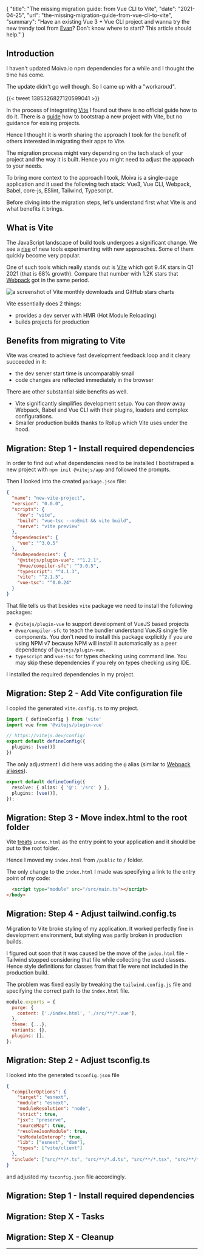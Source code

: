 {
    "title": "The missing migration guide: from Vue CLI to Vite",
    "date": "2021-04-25",
    "url": "the-missing-migration-guide-from-vue-cli-to-vite",
    "summary": "Have an existing Vue 3 + Vue CLI project and wanna try the new trendy tool from [Evan](https://twitter.com/youyuxi)? Don't know where to start? This article should help."
}

## Introduction
I haven't updated Moiva.io npm dependencies for a while and I thought the time has come. 

The update didn't go well though. So I came up with a "workaroud". 

{{< tweet 1385326827120599041 >}}

In the process of integrating [Vite](https://vitejs.dev/) I found out there is no official guide how to do it. There is a [guide](https://vitejs.dev/guide/) how to bootstrap a new project with Vite, but no guidance for exising projects.

Hence I thought it is worth sharing the approach I took for the benefit of others interested in migrating their apps to Vite.

The migration process might vary depending on the tech stack of your project and the way it is built. Hence you might need to adjust the appoach to your needs.

To bring more context to the approach I took, Moiva is a single-page application and it used the following tech stack: Vue3, Vue CLI, Webpack, Babel, core-js, ESlint, Tailwind, Typescript.

Before diving into the migration steps, let's understand first what Vite is and what benefits it brings.

## What is Vite

The JavaScript landscape of build tools undergoes a significant change. We see a [rise](https://moiva.io/blog/2021-q1-report-js-build-tools-bundlers) of new tools experimenting with new approaches. Some of them quickly become very popular.

One of such tools which really stands out is [Vite](https://github.com/vitejs/vite) which got 9.4K stars in Q1 2021 (that is 68% growth). Compare that number with 1.2K stars that [Webpack](https://github.com/webpack/webpack) got in the same period.

![a screenshot of Vite monthly downloads and GitHub stars charts](/blog/images/2021-04-vue-cli-to-vite/vite-downloads.png)

Vite essentially does 2 things:
- provides a dev server with HMR (Hot Module Reloading)
- builds projects for production

## Benefits from migrating to Vite

Vite was created to achieve fast development feedback loop and it cleary succeeded in it:
- the dev server start time is uncomparably small
- code changes are reflected immediately in the browser

There are other substantial side benefits as well.
- Vite significantly simplifies development setup. You can throw away Webpack, Babel and Vue CLI with their plugins, loaders and complex configurations.
- Smaller production builds thanks to Rollup which Vite uses under the hood.

## Migration: Step 1 - Install required dependencies
In order to find out what dependencies need to be installed I bootstraped a new project with `npm init @vitejs/app` and followed the prompts.

Then I looked into the created `package.json` file:

```json
{
  "name": "new-vite-project",
  "version": "0.0.0",
  "scripts": {
    "dev": "vite",
    "build": "vue-tsc --noEmit && vite build",
    "serve": "vite preview"
  },
  "dependencies": {
    "vue": "^3.0.5"
  },
  "devDependencies": {
    "@vitejs/plugin-vue": "^1.2.1",
    "@vue/compiler-sfc": "^3.0.5",
    "typescript": "^4.1.3",
    "vite": "^2.1.5",
    "vue-tsc": "^0.0.24"
  }
}
```

That file tells us that besides `vite` package we need to install the following packages:
- `@vitejs/plugin-vue` to support development of VueJS based projects
- `@vue/compiler-sfc` to teach the bundler understand VueJS single file components. You don't need to install this package explicitly if you are using NPM v7 because NPM will install it automatically as a peer dependency of `@vitejs/plugin-vue`.
- `typescript` and `vue-tsc` for types checking using command line. You may skip these dependencies if you rely on types checking using IDE.

I installed the required dependencies in my project.

## Migration: Step 2 - Add Vite configuration file
I copied the generated `vite.config.ts` to my project.

```ts
import { defineConfig } from 'vite'
import vue from '@vitejs/plugin-vue'

// https://vitejs.dev/config/
export default defineConfig({
  plugins: [vue()]
})
```
The only adjustment I did here was adding the `@` alias (similar to [Webpack aliases](https://webpack.js.org/configuration/resolve/#resolvealias)).
```ts
export default defineConfig({
  resolve: { alias: { '@': '/src' } },
  plugins: [vue()],
});
```

## Migration: Step 3 - Move index.html to the root folder
Vite [treats](https://vitejs.dev/guide/#index-html-and-project-root) `index.html` as the entry point to your application and it should be put to the root folder.

Hence I moved my `index.html` from `/public` to `/` folder.

The only change to the `index.html` I made was specifying a link to the entry point of my code:
```html
  <script type="module" src="/src/main.ts"></script>
</body>
```

## Migration: Step 4 - Adjust tailwind.config.ts
Migration to Vite broke styling of my application. It worked perfectly fine in development environment, but styling was partly broken in production builds. 

I figured out soon that it was caused be the move of the `index.html` file - Tailwind stopped considering that file while collecting the used classes. Hence style definitions for classes from that file were not included in the production build. 

The problem was fixed easily by tweaking the `tailwind.config.js` file and specifying the correct path to the `index.html` file.
```js
module.exports = {
  purge: {
    content: ['./index.html', './src/**/*.vue'],
  },
  theme: {...},
  variants: {},
  plugins: [],
};

```

## Migration: Step 2 - Adjust tsconfig.ts
I looked into the generated `tsconfig.json` file

```json
{
  "compilerOptions": {
    "target": "esnext",
    "module": "esnext",
    "moduleResolution": "node",
    "strict": true,
    "jsx": "preserve",
    "sourceMap": true,
    "resolveJsonModule": true,
    "esModuleInterop": true,
    "lib": ["esnext", "dom"],
    "types": ["vite/client"]
  },
  "include": ["src/**/*.ts", "src/**/*.d.ts", "src/**/*.tsx", "src/**/*.vue"]
}
```
and adjusted my `tsconfig.json` file accordingly.

## Migration: Step 1 - Install required dependencies


## Migration: Step X - Tasks

## Migration: Step X - Cleanup


-----

